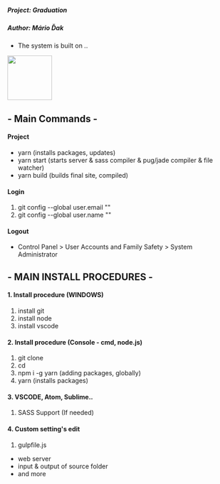##### Project: Graduation
##### Author: Mário Ďak


- The system is built on .. 
<img src="https://loige.co/content/images/2015/10/gulp-is-the-streaming-web-build-system.png" height="100"/>


## - Main Commands -
#### Project
- yarn (installs packages, updates)
- yarn start (starts server & sass compiler & pug/jade compiler & file watcher)
- yarn build (builds final site, compiled)
#### Login
1. git config --global user.email ""
2. git config --global user.name ""
#### Logout
- Control Panel > User Accounts and Family Safety > System Administrator 

## - MAIN INSTALL PROCEDURES -
#### 1. Install procedure (WINDOWS)
1. install git
2. install node
3. install vscode

#### 2. Install procedure (Console - cmd, node.js)
1. git clone <url>
2. cd <name of git>
3. npm i -g yarn (adding packages, globally)
4. yarn (installs packages)

#### 3. VSCODE, Atom, Sublime..
1. SASS Support (If needed)

#### 4. Custom setting's edit
1. gulpfile.js
- web server
- input & output of source folder
- and more